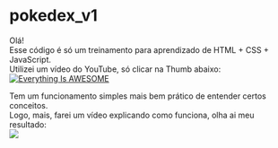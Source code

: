 # pokedex_v1
Olá!<br>
Esse código é só um treinamento para aprendizado de HTML + CSS + JavaScript.<br>
Utilizei um vídeo do YouTube, só clicar na Thumb abaixo: 
[![Everything Is AWESOME](https://img.youtube.com/vi/SjtdH3dWLa8/maxresdefault.jpg)](https://www.youtube.com/watch?v=SjtdH3dWLa8&t=2218s "Everything Is AWESOME")

Tem um funcionamento simples mais bem prático de entender certos conceitos.<br>
Logo, mais, farei um vídeo explicando como funciona, olha ai meu resultado:<br>
<kbd>
  <img src="https://user-images.githubusercontent.com/57632847/180626492-aca1b647-ef30-4e24-b10d-ae7aa1c916be.png">
</kbd>


